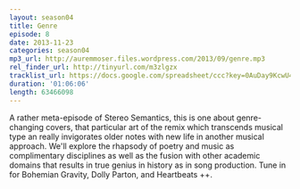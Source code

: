 ```yaml
---
layout: season04
title: Genre
episode: 8
date: 2013-11-23
categories: season04
mp3_url: http://auremmoser.files.wordpress.com/2013/09/genre.mp3
rel_finder_url: http://tinyurl.com/m3zlgzx
tracklist_url: https://docs.google.com/spreadsheet/ccc?key=0AuDay9KcwU4YdHFBUWkyZUJkdGQtWUtUMnBRdXFFTGc&usp=drive_web#gid=41
duration: '01:06:06'
length: 63466098
---
```


A rather meta-episode of Stereo Semantics, this is one about genre-changing covers, that particular art of the remix which transcends musical type an really invigorates older notes with new life in another musical approach. We'll explore the rhapsody of poetry and music as complimentary disciplines as well as the fusion with other academic domains that results in true genius in history as in song production. Tune in for Bohemian Gravity, Dolly Parton, and Heartbeats ++.
